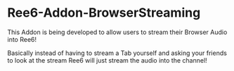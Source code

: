 # Ree6-Addon-BrowserStreaming
This Addon is being developed to allow users to stream their Browser Audio into Ree6!

Basically instead of having to stream a Tab yourself and asking your friends to look at the stream Ree6 will just stream the audio into the channel!
